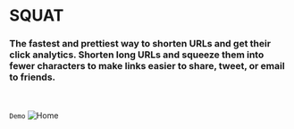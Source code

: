 # SQUAT


### The fastest and prettiest way to shorten URLs and get their click analytics. Shorten long URLs and squeeze them into fewer characters to make links easier to share, tweet, or email to friends.


<br><br>
``` Demo ```
![Home]() 
